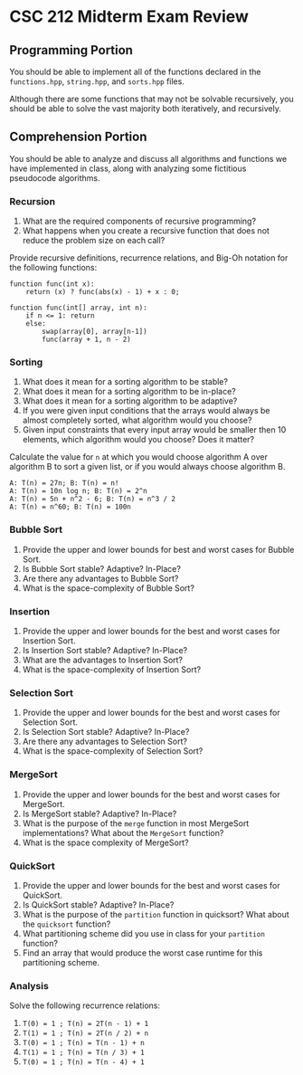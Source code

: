 # CSC 212 Midterm Exam Review

## Programming Portion

You should be able to implement all of the functions declared in the `functions.hpp`, `string.hpp`, and `sorts.hpp` files.

Although there are some functions that may not be solvable recursively, you should be able to solve the vast majority both iteratively, and recursively.

## Comprehension Portion

You should be able to analyze and discuss all algorithms and functions we have implemented in class, along with analyzing some fictitious pseudocode algorithms.

### Recursion

1. What are the required components of recursive programming?
2. What happens when you create a recursive function that does not reduce the problem size on each call?

Provide recursive definitions, recurrence relations, and Big-Oh notation for the following functions:

```algorithm
function func(int x):
    return (x) ? func(abs(x) - 1) + x : 0;

function func(int[] array, int n):
    if n <= 1: return
    else:
        swap(array[0], array[n-1])
        func(array + 1, n - 2)
```

### Sorting

1. What does it mean for a sorting algorithm to be stable?
2. What does it mean for a sorting algorithm to be in-place?
3. What does it mean for a sorting algorithm to be adaptive?
4. If you were given input conditions that the arrays would always be almost completely sorted, what algorithm would you choose?
5. Given input constraints that every input array would be smaller then 10 elements, which algorithm would you choose? Does it matter?

Calculate the value for `n` at which you would choose algorithm A over algorithm B to sort a given list, or if you would always choose algorithm B.

```
A: T(n) = 27n; B: T(n) = n!
A: T(n) = 10n log n; B: T(n) = 2^n
A: T(n) = 5n + n^2 - 6; B: T(n) = n^3 / 2
A: T(n) = n^60; B: T(n) = 100n
```

### Bubble Sort

1. Provide the upper and lower bounds for best and worst cases for Bubble Sort.
2. Is Bubble Sort stable? Adaptive? In-Place?
3. Are there any advantages to Bubble Sort?
4. What is the space-complexity of Bubble Sort?

### Insertion

1. Provide the upper and lower bounds for the best and worst cases for Insertion Sort.
2. Is Insertion Sort stable? Adaptive? In-Place?
3. What are the advantages to Insertion Sort?
4. What is the space-complexity of Insertion Sort?

### Selection Sort

1. Provide the upper and lower bounds for the best and worst cases for Selection Sort.
2. Is Selection Sort stable? Adaptive? In-Place?
3. Are there any advantages to Selection Sort?
4. What is the space-complexity of Selection Sort?

### MergeSort

1. Provide the upper and lower bounds for the best and worst cases for MergeSort.
2. Is MergeSort stable? Adaptive? In-Place?
3. What is the purpose of the `merge` function in most MergeSort implementations? What about the `MergeSort` function?
4. What is the space complexity of MergeSort?

### QuickSort

1. Provide the upper and lower bounds for the best and worst cases for QuickSort.
2. Is QuickSort stable? Adaptive? In-Place?
3. What is the purpose of the `partition` function in quicksort? What about the `quicksort` function?
4. What partitioning scheme did you use in class for your `partition` function?
5. Find an array that would produce the worst case runtime for this partitioning scheme.

### Analysis

Solve the following recurrence relations:

1. `T(0) = 1 ; T(n) = 2T(n - 1) + 1`
2. `T(1) = 1 ; T(n) = 2T(n / 2) + n`
3. `T(0) = 1 ; T(n) = T(n - 1) + n`
4. `T(1) = 1 ; T(n) = T(n / 3) + 1`
5. `T(0) = 1 ; T(n) = T(n - 4) + 1`
